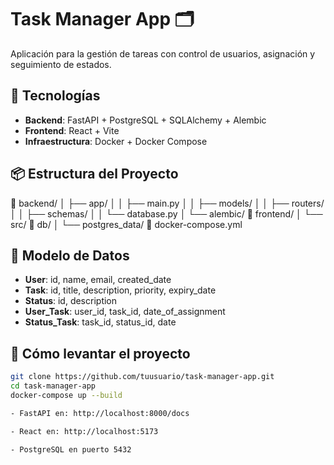# Task Manager App 🗂️

Aplicación para la gestión de tareas con control de usuarios, asignación y seguimiento de estados.

## 🚀 Tecnologías

- **Backend**: FastAPI + PostgreSQL + SQLAlchemy + Alembic
- **Frontend**: React + Vite
- **Infraestructura**: Docker + Docker Compose

## 📦 Estructura del Proyecto

📁 backend/
│ ├── app/
│ │ ├── main.py
│ │ ├── models/
│ │ ├── routers/
│ │ ├── schemas/
│ │ └── database.py
│ └── alembic/
📁 frontend/
│ └── src/
📁 db/
│ └── postgres_data/
📄 docker-compose.yml

## 🧱 Modelo de Datos

- **User**: id, name, email, created_date
- **Task**: id, title, description, priority, expiry_date
- **Status**: id, description
- **User_Task**: user_id, task_id, date_of_assignment
- **Status_Task**: task_id, status_id, date

## 🧪 Cómo levantar el proyecto

```bash
git clone https://github.com/tuusuario/task-manager-app.git
cd task-manager-app
docker-compose up --build

- FastAPI en: http://localhost:8000/docs

- React en: http://localhost:5173

- PostgreSQL en puerto 5432